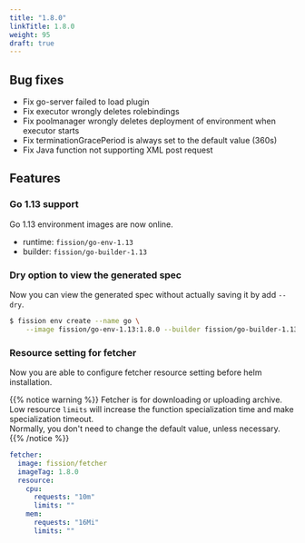 ```yaml
---
title: "1.8.0"
linkTitle: 1.8.0
weight: 95
draft: true
---
```


## Bug fixes

* Fix go-server failed to load plugin
* Fix executor wrongly deletes rolebindings
* Fix poolmanager wrongly deletes deployment of environment when executor starts
* Fix terminationGracePeriod is always set to the default value (360s)
* Fix Java function not supporting XML post request

## Features

### Go 1.13 support

Go 1.13 environment images are now online.

* runtime: `fission/go-env-1.13`
* builder: `fission/go-builder-1.13`

### Dry option to view the generated spec

Now you can view the generated spec without actually saving it by add `--dry`.

```bash
$ fission env create --name go \
    --image fission/go-env-1.13:1.8.0 --builder fission/go-builder-1.13:1.8.0 --dry
```

### Resource setting for fetcher

Now you are able to configure fetcher resource setting before helm installation.

{{% notice warning %}}
Fetcher is for downloading or uploading archive.</br>
Low resource `limits` will increase the function specialization time and make specialization timeout.</br>
Normally, you don't need to change the default value, unless necessary.
{{% /notice %}}

```yaml
fetcher:
  image: fission/fetcher
  imageTag: 1.8.0
  resource:
    cpu:
      requests: "10m"
      limits: ""
    mem:
      requests: "16Mi"
      limits: ""
```
